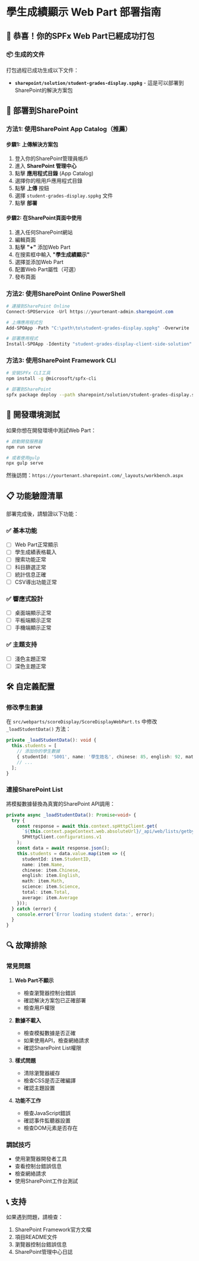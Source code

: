 # 學生成績顯示 Web Part 部署指南

## 🎉 恭喜！你的SPFx Web Part已經成功打包

### 📦 生成的文件

打包過程已成功生成以下文件：
- **`sharepoint/solution/student-grades-display.sppkg`** - 這是可以部署到SharePoint的解決方案包

## 🚀 部署到SharePoint

### 方法1: 使用SharePoint App Catalog（推薦）

#### 步驟1: 上傳解決方案包
1. 登入你的SharePoint管理員帳戶
2. 進入 **SharePoint 管理中心**
3. 點擊 **應用程式目錄** (App Catalog)
4. 選擇你的租用戶應用程式目錄
5. 點擊 **上傳** 按鈕
6. 選擇 `student-grades-display.sppkg` 文件
7. 點擊 **部署**

#### 步驟2: 在SharePoint頁面中使用
1. 進入任何SharePoint網站
2. 編輯頁面
3. 點擊 **"+"** 添加Web Part
4. 在搜索框中輸入 **"學生成績顯示"**
5. 選擇並添加Web Part
6. 配置Web Part屬性（可選）
7. 發布頁面

### 方法2: 使用SharePoint Online PowerShell

```powershell
# 連接到SharePoint Online
Connect-SPOService -Url https://yourtenant-admin.sharepoint.com

# 上傳應用程式包
Add-SPOApp -Path "C:\path\to\student-grades-display.sppkg" -Overwrite

# 部署應用程式
Install-SPOApp -Identity "student-grades-display-client-side-solution" -Web "https://yourtenant.sharepoint.com/sites/yoursite"
```

### 方法3: 使用SharePoint Framework CLI

```bash
# 安裝SPFx CLI工具
npm install -g @microsoft/spfx-cli

# 部署到SharePoint
spfx package deploy --path sharepoint/solution/student-grades-display.sppkg --tenant yourtenant.sharepoint.com
```

## 🔧 開發環境測試

如果你想在開發環境中測試Web Part：

```bash
# 啟動開發服務器
npm run serve

# 或者使用gulp
npx gulp serve
```

然後訪問：`https://yourtenant.sharepoint.com/_layouts/workbench.aspx`

## 📋 功能驗證清單

部署完成後，請驗證以下功能：

### ✅ 基本功能
- [ ] Web Part正常顯示
- [ ] 學生成績表格載入
- [ ] 搜索功能正常
- [ ] 科目篩選正常
- [ ] 統計信息正確
- [ ] CSV導出功能正常

### ✅ 響應式設計
- [ ] 桌面端顯示正常
- [ ] 平板端顯示正常
- [ ] 手機端顯示正常

### ✅ 主題支持
- [ ] 淺色主題正常
- [ ] 深色主題正常

## 🛠️ 自定義配置

### 修改學生數據
在 `src/webparts/scoreDisplay/ScoreDisplayWebPart.ts` 中修改 `_loadStudentData()` 方法：

```typescript
private _loadStudentData(): void {
  this.students = [
    // 添加你的學生數據
    { studentId: 'S001', name: '學生姓名', chinese: 85, english: 92, math: 88, science: 90, total: 355, average: 88.75 },
    // ...
  ];
}
```

### 連接SharePoint List
將模擬數據替換為真實的SharePoint API調用：

```typescript
private async _loadStudentData(): Promise<void> {
  try {
    const response = await this.context.spHttpClient.get(
      `${this.context.pageContext.web.absoluteUrl}/_api/web/lists/getbytitle('StudentGrades')/items`,
      SPHttpClient.configurations.v1
    );
    const data = await response.json();
    this.students = data.value.map(item => ({
      studentId: item.StudentID,
      name: item.Name,
      chinese: item.Chinese,
      english: item.English,
      math: item.Math,
      science: item.Science,
      total: item.Total,
      average: item.Average
    }));
  } catch (error) {
    console.error('Error loading student data:', error);
  }
}
```

## 🔍 故障排除

### 常見問題

1. **Web Part不顯示**
   - 檢查瀏覽器控制台錯誤
   - 確認解決方案包已正確部署
   - 檢查用戶權限

2. **數據不載入**
   - 檢查模擬數據是否正確
   - 如果使用API，檢查網絡請求
   - 確認SharePoint List權限

3. **樣式問題**
   - 清除瀏覽器緩存
   - 檢查CSS是否正確編譯
   - 確認主題設置

4. **功能不工作**
   - 檢查JavaScript錯誤
   - 確認事件監聽器設置
   - 檢查DOM元素是否存在

### 調試技巧

- 使用瀏覽器開發者工具
- 查看控制台錯誤信息
- 檢查網絡請求
- 使用SharePoint工作台測試

## 📞 支持

如果遇到問題，請檢查：
1. SharePoint Framework官方文檔
2. 項目README文件
3. 瀏覽器控制台錯誤信息
4. SharePoint管理中心日誌
